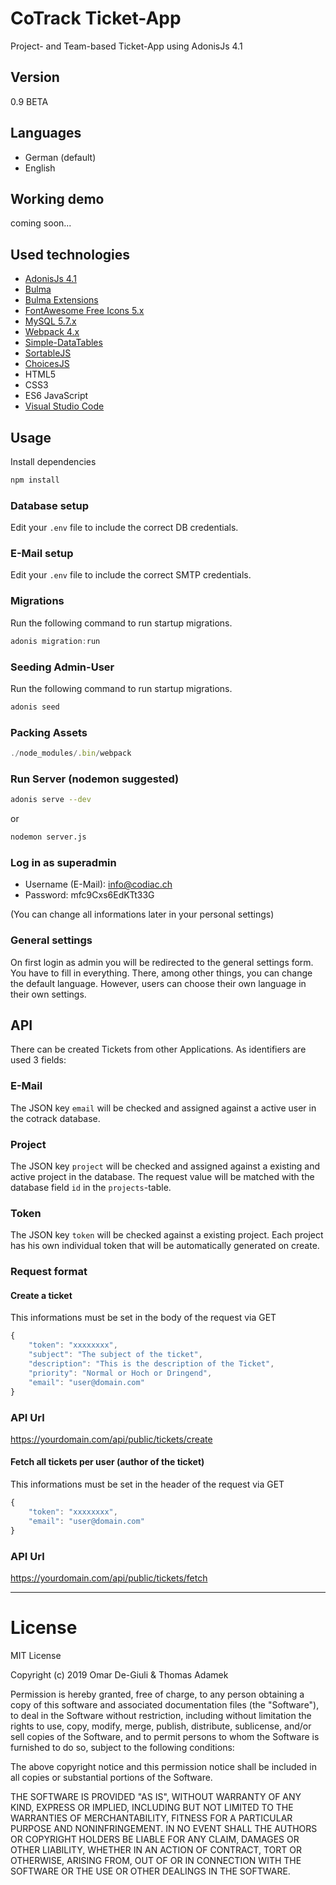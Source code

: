 # CoTrack Ticket-App

Project- and Team-based Ticket-App using AdonisJs 4.1

## Version

0.9 BETA

## Languages

- German (default)
- English

## Working demo

coming soon...

## Used technologies

- [AdonisJs 4.1](https://adonisjs.com/)
- [Bulma](https://bulma.io)
- [Bulma Extensions](https://github.com/wikiki/bulma-extensions)
- [FontAwesome Free Icons 5.x](https://fontawesome.com/)
- [MySQL 5.7.x](https://dev.mysql.com/)
- [Webpack 4.x](https://webpack.js.org/)
- [Simple-DataTables](https://github.com/fiduswriter/Simple-DataTables/)
- [SortableJS](https://github.com/SortableJS/Sortable)
- [ChoicesJS](https://github.com/jshjohnson/Choices)
- HTML5
- CSS3
- ES6 JavaScript
- [Visual Studio Code](https://code.visualstudio.com/)

## Usage

Install dependencies

```bash
npm install
```

### Database setup

Edit your `.env` file to include the correct DB credentials.

### E-Mail setup

Edit your `.env` file to include the correct SMTP credentials.

### Migrations

Run the following command to run startup migrations.

```js
adonis migration:run
```

### Seeding Admin-User

Run the following command to run startup migrations.

```js
adonis seed
```

### Packing Assets

```js
./node_modules/.bin/webpack
```

### Run Server (nodemon suggested)

```bash
adonis serve --dev
```

or

```bash
nodemon server.js
```

### Log in as superadmin

- Username (E-Mail): info@codiac.ch
- Password: mfc9Cxs6EdKTt33G

(You can change all informations later in your personal settings)

### General settings

On first login as admin you will be redirected to the general settings form. You have to fill in everything. There, among other things, you can change the default language. However, users can choose their own language in their own settings.

## API

There can be created Tickets from other Applications. As identifiers are used 3 fields:

### E-Mail

The JSON key `email` will be checked and assigned against a active user in the cotrack database.

### Project

The JSON key `project` will be checked and assigned against a existing and active project in the database. The request value will be matched
with the database field `id` in the `projects`-table.

### Token

The JSON key `token` will be checked against a existing project. Each project has his own individual token that will be automatically generated on create.

### Request format

#### Create a ticket

This informations must be set in the body of the request via GET

```js
{
	"token": "xxxxxxxx",
	"subject": "The subject of the ticket",
	"description": "This is the description of the Ticket",
	"priority": "Normal or Hoch or Dringend",
	"email": "user@domain.com"
}
```

### API Url

https://yourdomain.com/api/public/tickets/create

#### Fetch all tickets per user (author of the ticket)

This informations must be set in the header of the request via GET

```js
{
	"token": "xxxxxxxx",
	"email": "user@domain.com"
}
```

### API Url

https://yourdomain.com/api/public/tickets/fetch

---

# License

MIT License

Copyright (c) 2019 Omar De-Giuli & Thomas Adamek

Permission is hereby granted, free of charge, to any person obtaining a copy of this software and associated documentation files (the "Software"), to deal in the Software without restriction, including without limitation the rights to use, copy, modify, merge, publish, distribute, sublicense, and/or sell copies of the Software, and to permit persons to whom the Software is furnished to do so, subject to the following conditions:

The above copyright notice and this permission notice shall be included in all copies or substantial portions of the Software.

THE SOFTWARE IS PROVIDED "AS IS", WITHOUT WARRANTY OF ANY KIND, EXPRESS OR IMPLIED, INCLUDING BUT NOT LIMITED TO THE WARRANTIES OF MERCHANTABILITY, FITNESS FOR A PARTICULAR PURPOSE AND NONINFRINGEMENT. IN NO EVENT SHALL THE AUTHORS OR COPYRIGHT HOLDERS BE LIABLE FOR ANY CLAIM, DAMAGES OR OTHER LIABILITY, WHETHER IN AN ACTION OF CONTRACT, TORT OR OTHERWISE, ARISING FROM, OUT OF OR IN CONNECTION WITH THE SOFTWARE OR THE USE OR OTHER DEALINGS IN THE SOFTWARE.
